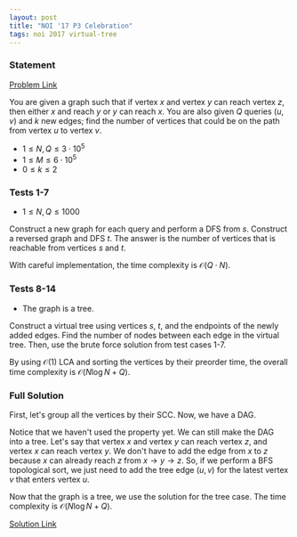 ```yaml
---
layout: post
title: "NOI '17 P3 Celebration"
tags: noi 2017 virtual-tree
---
```


### Statement 

[Problem Link](https://loj.ac/p/3534)

You are given a graph such that if vertex $x$ and vertex $y$ can reach vertex $z$, then either $x$ and reach $y$ or $y$ can reach $x$. You are also given $Q$ queries $(u, v)$ and $k$ new edges; find the number of vertices that could be on the path from vertex $u$ to vertex $v$.

* $1\leq N, Q\leq 3\cdot 10^5$
* $1\leq M\leq 6\cdot 10^5$
* $0\leq k\leq 2$

### Tests 1-7

* $1\leq N, Q\leq 1000$

Construct a new graph for each query and perform a DFS from $s$. Construct a reversed graph and DFS $t$. The answer is the number of vertices that is reachable from vertices $s$ and $t$.

With careful implementation, the time complexity is $\mathcal O(Q\cdot N)$.

### Tests 8-14

* The graph is a tree.

Construct a virtual tree using vertices $s$, $t$, and the endpoints of the newly added edges. Find the number of nodes between each edge in the virtual tree. Then, use the brute force solution from test cases 1-7.

By using $\mathcal O(1)$ LCA and sorting the vertices by their preorder time, the overall time complexity is $\mathcal O(N\log N + Q)$.

### Full Solution

First, let's group all the vertices by their SCC. Now, we have a DAG.

Notice that we haven't used the property yet. We can still make the DAG into a tree. Let's say that vertex $x$ and vertex $y$ can reach vertex $z$, and vertex $x$ can reach vertex $y$. We don't have to add the edge from $x$ to $z$ because $x$ can already reach $z$ from $x\rightarrow y\rightarrow z$. So, if we perform a BFS topological sort, we just need to add the tree edge $(u, v)$ for the latest vertex $v$ that enters vertex $u$.

Now that the graph is a tree, we use the solution for the tree case. The time complexity is $\mathcal O(N\log N + Q)$.

[Solution Link](https://loj.ac/s/1490703)